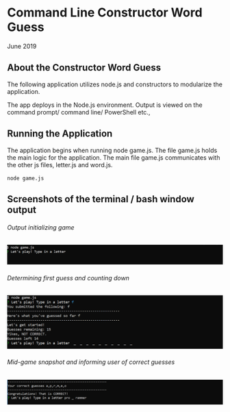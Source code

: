 # Command Line Constructor Word Guess 

June 2019

## About the Constructor Word Guess

The following application utilizes node.js and constructors to modularize the application. 

The app deploys in the Node.js environment. Output is viewed on the command prompt/ command line/ PowerShell etc.,

## Running the Application

The application begins when running node game.js. The file game.js holds the main logic for the application. The main file game.js communicates with the other js files, letter.js and word.js.


```
node game.js
```

## Screenshots of the terminal / bash window output

###### Output initializing game
![FirstScreenshot](/init.PNG)

###### Determining first guess and counting down
![FirstScreenshot](/1guess.PNG)

###### Mid-game snapshot and informing user of correct guesses
![FirstScreenshot](/mid-game.PNG)


